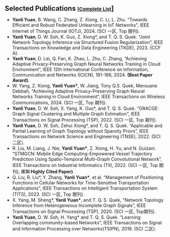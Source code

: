 <!-- 
This code generates a list of publications with various details such as title, authors, conference, links, and citation information. It uses a for loop to iterate over the publications data and dynamically generates the HTML markup for each publication.

The publications are displayed in an ordered list (<ol>) with each publication represented as a list item (<li>). The list item contains a row (<div class="pub-row">) with two columns: one for the publication image and abbreviation, and the other for the publication details.

The publication image is displayed using an <img> tag with the source specified by the "link.image" variable. The abbreviation of the conference is displayed as a badge using the <abbr> tag.

The publication details such as title, authors, and conference are displayed within their respective <div> tags.

The links associated with the publication (PDF, code, project page, BibTex) are displayed as buttons using the <a> tag with the appropriate href and target attributes. The buttons are styled using CSS classes.

If there are any additional notes or other information associated with the publication, they are displayed using the <strong> and <i> tags.

If the publication has citation information available, it is displayed within a nested for loop. The citation information includes the title, year, number of citations, and a link to the "Cited By" page.

The code is written in Markdown and is intended to be used in a website or web page to display a list of publications.

-->
<h1 id="publications"></h1>

<h2 style="margin: 30px 0px 10px;"> Selected Publications <temp style="font-size:15px;">[</temp><a href="https://scholar.google.com/citations?user=7La0oUa0e5IC&hl=en" target="_blank" style="font-size:15px;">Complete List</a>]</h2>



<ul>

<li><strong>Yanli Yuan</strong>,  B. Wang, C. Zhang, Z. Xiong, C. Li, L. Zhu. “Towards Efficient and Robust Federated Unlearning in IoT Networks”, IEEE Internet of Things Journal (IOTJ), 2024. (SCI 一区, Top 期刊).</li>
<li><strong>Yanli Yuan</strong>,  D. W. Soh, K. Guo, Z. Xiong*, and T. Q. S. Quek. “Joint Network Topology Inference via Structured Fusion Regularization”, IEEE Transactions on Knowledge and Data Engineering (TKDE), 2023. (CCF A).</li>
<li><strong>Yanli Yuan</strong>, D. Lei, Q. Fan, K. Zhao, L. Zhu, C. Zhang, “Achieving Adaptive Privacy-Preserving Graph Neural Networks Training in Cloud Environment”, IEEE 12th International Conference on Information, Communication and Networks (ICICN), 181-186, 2024. <strong>(Best Paper Award)</strong>. </li>
<li>W. Yang, Z. Xiong, <strong>Yanli Yuan*</strong>, W. Jiang, Tony Q.S. Quek, Merouane Debbah, “Achieving Adaptive Privacy-Preserving Graph Neural Networks Training in Cloud Environment”, IEEE Transactions on Wireless Communications, 2024. (SCI 一区, Top 期刊). </li>
<li><strong>Yanli Yuan</strong>, D. W. Soh, X. Yang, K. Guo*, and T. Q. S. Quek. “GRACGE: Graph Signal Clustering and Multiple Graph Estimation”, IEEE Transactions on Signal Processing (TSP), 2022. (SCI 一区, Top 期刊). </li>
<li><strong>Yanli Yuan</strong>, D. W. Soh, Zehui Xiong*, and T. Q. S. Quek. “Applicable and Partial Learning of Graph Topology without Sparsity Priors”, IEEE Transactions on Network Science and Engineering (TNSE), 2022. (SCI 二区). </li>
<li>R. Liu, M. Liang, J. Nie, <strong>Yanli Yuan*</strong>, Z. Xiong, H. Yu, and N. Guizani. “STMGCN: Mobile Edge Computing-Empowered Vessel Trajectory Prediction Using Spatio-Temporal Multi-Graph Convolutional Network”, IEEE Transactions on Industrial Informatics (TII), 2022. (SCI 一区, Top 期刊), <strong>(ESI Highly Cited Paper)</strong>.</li>
<li>Q. Liu, R. Liu*, Y. Zhang, <strong>Yanli Yuan*</strong>, et al. “Management of Positioning Functions in Cellular Networks for Time-Sensitive Transportation Applications”, IEEE Transactions on Intelligent Transportation System (TITS), 2023. (SCI 一区, Top 期刊).</li>
<li>X. Yang, M. Sheng*, <strong>Yanli Yuan*</strong>, and T. Q. S. Quek, “Network Topology Inference from Heterogeneous Incomplete Graph Signals”, IEEE Transactions on Signal Processing (TSP), 2020. (SCI 一区, Top期刊).</li>
<li><strong>Yanli Yuan</strong>, D. W. Soh, H. Yang* and T. Q. S. Quek. “Learning Overlapping community-based Networks”, IEEE Transactions on Signal and Information Processing over Networks(TSIPN), 2019. (SCI 二区).</li>

</ul>


